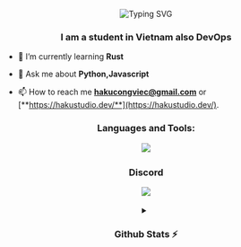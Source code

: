 <p align="center"><img src="https://readme-typing-svg.herokuapp.com?font=Ubuntu&weight=700&size=30&pause=500&random=false&width=250&lines=Hi+%F0%9F%91%8B%2C+I'm+HA+KU" alt="Typing SVG" /></p>
<h3 align="center">I am a student in Vietnam also DevOps</h3>


- 🌱 I’m currently learning **Rust**

- 💬 Ask me about **Python,Javascript**

- 📫 How to reach me **hakucongviec@gmail.com** or [**https://hakustudio.dev/**](https://hakustudio.dev/).

<h3 align="center">Languages and Tools:</h3>
<p align="center">
    <img src="https://skillicons.dev/icons?i=js,mongodb,nodejs,py,vscode&perline=13" />
</p>

<h3 align="center">Discord</h3>
<p align="center"><a href="https://discord.com/users/358258382878146561"><img src="https://lanyard.cnrad.dev/api/358258382878146561"></a></p>
<details align="center">
    <summary align="center"><h3 align="center">Github Stats ⚡</h3></summary>
<p align="left"> 
<img src="https://github-readme-stats.vercel.app/api/top-langs/?username=thedtvn&theme=radical"><br>
</p>
<p align="left"> 
<img src="https://github-readme-stats.vercel.app/api?username=thedtvn&show_icons=true&theme=radical"><br>
</p>
<p align="left"> 
<img src="https://github-readme-streak-stats.herokuapp.com/?user=thedtvn&theme=radical&hide_border=fals"><br>
</p>
<p align="left"> 
<img src="https://github-readme-activity-graph.vercel.app/graph?username=thedtvn&bg_color=141321&color=ffffff&line=d83b7d&point=8a757d&area=true&hide_border=false"><br>
</p>
<p align="left"> 
<img src="./profile-3d-contrib/profile-night-green.svg">
</p>
</details>
